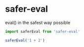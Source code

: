 # safer-eval
eval() in the safest way possible


```js
import saferEval from 'safer-eval'

saferEval('1 + 2')
```
